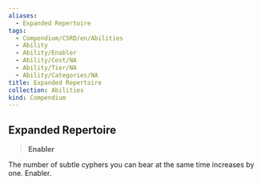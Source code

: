 ```yaml
---
aliases:
  - Expanded Repertoire
tags:
  - Compendium/CSRD/en/Abilities
  - Ability
  - Ability/Enabler
  - Ability/Cost/NA
  - Ability/Tier/NA
  - Ability/Categories/NA
title: Expanded Repertoire
collection: Abilities
kind: Compendium
---
```

## Expanded Repertoire  
>**Enabler**
  
The number of subtle cyphers you can bear at the same time increases by one. Enabler.